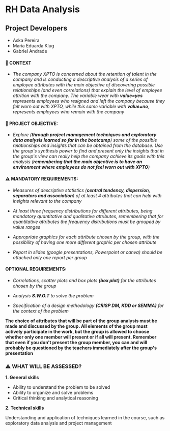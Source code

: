 # RH Data Analysis


## Project Developers
  - Aska Pereira
  - Maria Eduarda Klug
  - Gabriel Andrade

#### 📌 CONTEXT

- *The company XPTO is concerned about the retention of talent in the company and is conducting a descriptive analysis of a series of employee attributes with the main objective of discovering possible relationships (and even correlations) that explain the level of employee attrition with the company. The variable wear with **value=yes** represents employees who resigned and left the company because they felt worn out with XPTO, while this same variable with **value=no**, represents employees who remain with the company*

#### 📌 PROJECT OBJECTIVE:

- *Explore (**through project management techniques and exploratory data analysis learned so far in the bootcamp**) some of the possible relationships and insights that can be obtained from the database. Use the group's synthesis power to find and present only the insights that in the group's view can really help the company achieve its goals with this analysis 
(**remembering that the main objective is to have an environment where employees do not feel worn out with XPTO**)*

#### ⚠️ MANDATORY REQUIREMENTS:
     
- *Measures of descriptive statistics (**central tendency, dispersion, separators and association**) of at least 4 attributes that can help with insights relevant to the company*
    
- *At least three frequency distributions for different attributes, being mandatory quantitative and qualitative attributes, remembering that for quantitative attributes the frequency distributions must be grouped by value ranges*

- *Appropriate graphics for each attribute chosen by the group, with the possibility of having one more different graphic per chosen attribute*

- *Report in slides (google presentations, Powerpoint or canva) should be attached only one report per group*

####  OPTIONAL REQUIREMENTS:
  
- *Correlations, scatter plots and box plots **(box plot)** for the attributes chosen by the group*
 
- *Analysis **S.W.O.T** to solve the problem*

- *Specification of a design methodology **(CRISP DM, KDD or SEMMA)** for the context of the problem*


**The choice of attributes that will be part of the group analysis must be made and discussed by the group. All elements of the group must actively participate in the work, but the group is allowed to choose whether only one member will present or if all will present. Remember that even if you don't present the group member, you can and will probably be questioned by the teachers immediately after the group's presentation**


### ⚠️ WHAT WILL BE ASSESSED?

**1. General skills**
    
- Ability to understand the problem to be solved
- Ability to organize and solve problems
- Critical thinking and analytical reasoning

**2. Technical skills**
    
Understanding and application of techniques learned in the course, such as exploratory data analysis and project management

